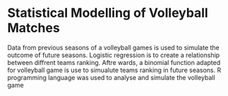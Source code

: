 # Statistical Modelling of Volleyball Matches

Data from previous seasons of a volleyball games is used to simulate the outcome of future seasons.
Logistic regression is to create a relationship between diffrent teams ranking. Aftre wards, a binomial function adapted for volleyball game is use to simualute teams ranking in future seasons. R programming language was used to analyse and simulate the volleyball game
